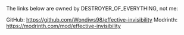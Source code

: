 The links below are owned by DESTROYER_OF_EVERYTHING, not me:

GitHub: https://github.com/Wondiws98/effective-invisibility
Modrinth: https://modrinth.com/mod/effective-invisibility
